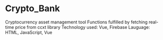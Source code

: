 # Crypto_Bank
Cryptocurrency asset management tool
Functions fulfilled by fetching real-time price from ccxt library
Technology used: Vue, Firebase
Lauguage: HTML, JavaScript, Vue
